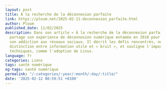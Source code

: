 ```yaml
---
layout: post
title: À la recherche de la déconnexion parfaite
link: https://ploum.net/2025-02-11-deconnexion_parfaite.html
author: Ploum
published_date: 11/02/2025
description: Dans son article « À la recherche de la déconnexion parfaite », Ploum
  partage son expérience de déconnexion numérique entamée en 2018 pour lutter contre
  son addiction aux réseaux sociaux. Il décrit les défis rencontrés, notamment la
  distinction entre information utile et « bruit », et souligne l'importance de solutions
  techniques, comme l'adoption de Linux.
language: fr
categories: Liens
tags: santé numérique
og-tags: santé numérique
permalink: "/:categories/:year/:month/:day/:title/"
date: '2025-02-12 08:59:51 +0100'
---
```

